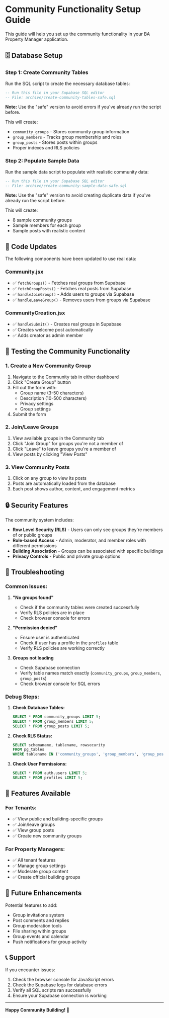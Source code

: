 # Community Functionality Setup Guide

This guide will help you set up the community functionality in your BA Property Manager application.

## 🗄️ Database Setup

### Step 1: Create Community Tables
Run the SQL script to create the necessary database tables:

```sql
-- Run this file in your Supabase SQL editor
-- File: archive/create-community-tables-safe.sql
```

**Note:** Use the "safe" version to avoid errors if you've already run the script before.

This will create:
- `community_groups` - Stores community group information
- `group_members` - Tracks group membership and roles
- `group_posts` - Stores posts within groups
- Proper indexes and RLS policies

### Step 2: Populate Sample Data
Run the sample data script to populate with realistic community data:

```sql
-- Run this file in your Supabase SQL editor
-- File: archive/create-community-sample-data-safe.sql
```

**Note:** Use the "safe" version to avoid creating duplicate data if you've already run the script before.

This will create:
- 8 sample community groups
- Sample members for each group
- Sample posts with realistic content

## 🔧 Code Updates

The following components have been updated to use real data:

### Community.jsx
- ✅ `fetchGroups()` - Fetches real groups from Supabase
- ✅ `fetchGroupPosts()` - Fetches real posts from Supabase
- ✅ `handleJoinGroup()` - Adds users to groups via Supabase
- ✅ `handleLeaveGroup()` - Removes users from groups via Supabase

### CommunityCreation.jsx
- ✅ `handleSubmit()` - Creates real groups in Supabase
- ✅ Creates welcome post automatically
- ✅ Adds creator as admin member

## 🚀 Testing the Community Functionality

### 1. Create a New Community Group
1. Navigate to the Community tab in either dashboard
2. Click "Create Group" button
3. Fill out the form with:
   - Group name (3-50 characters)
   - Description (10-500 characters)
   - Privacy settings
   - Group settings
4. Submit the form

### 2. Join/Leave Groups
1. View available groups in the Community tab
2. Click "Join Group" for groups you're not a member of
3. Click "Leave" to leave groups you're a member of
4. View posts by clicking "View Posts"

### 3. View Community Posts
1. Click on any group to view its posts
2. Posts are automatically loaded from the database
3. Each post shows author, content, and engagement metrics

## 🔒 Security Features

The community system includes:

- **Row Level Security (RLS)** - Users can only see groups they're members of or public groups
- **Role-based Access** - Admin, moderator, and member roles with different permissions
- **Building Association** - Groups can be associated with specific buildings
- **Privacy Controls** - Public and private group options

## 🐛 Troubleshooting

### Common Issues:

1. **"No groups found"**
   - Check if the community tables were created successfully
   - Verify RLS policies are in place
   - Check browser console for errors

2. **"Permission denied"**
   - Ensure user is authenticated
   - Check if user has a profile in the `profiles` table
   - Verify RLS policies are working correctly

3. **Groups not loading**
   - Check Supabase connection
   - Verify table names match exactly (`community_groups`, `group_members`, `group_posts`)
   - Check browser console for SQL errors

### Debug Steps:

1. **Check Database Tables:**
   ```sql
   SELECT * FROM community_groups LIMIT 5;
   SELECT * FROM group_members LIMIT 5;
   SELECT * FROM group_posts LIMIT 5;
   ```

2. **Check RLS Status:**
   ```sql
   SELECT schemaname, tablename, rowsecurity 
   FROM pg_tables 
   WHERE tablename IN ('community_groups', 'group_members', 'group_posts');
   ```

3. **Check User Permissions:**
   ```sql
   SELECT * FROM auth.users LIMIT 5;
   SELECT * FROM profiles LIMIT 5;
   ```

## 📱 Features Available

### For Tenants:
- ✅ View public and building-specific groups
- ✅ Join/leave groups
- ✅ View group posts
- ✅ Create new community groups

### For Property Managers:
- ✅ All tenant features
- ✅ Manage group settings
- ✅ Moderate group content
- ✅ Create official building groups

## 🔮 Future Enhancements

Potential features to add:
- Group invitations system
- Post comments and replies
- Group moderation tools
- File sharing within groups
- Group events and calendar
- Push notifications for group activity

## 📞 Support

If you encounter issues:
1. Check the browser console for JavaScript errors
2. Check the Supabase logs for database errors
3. Verify all SQL scripts ran successfully
4. Ensure your Supabase connection is working

---

**Happy Community Building! 🎉**
